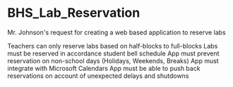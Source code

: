 # BHS_Lab_Reservation
Mr. Johnson's request for creating a web based application to reserve labs
 
Teachers can only reserve labs based on half-blocks to full-blocks
Labs must be reserved in accordance student bell schedule
App must prevent reservation on non-school days (Holidays, Weekends, Breaks)
App must integrate with Microsoft Calendars
App must be able to push back reservations on account of unexpected delays and shutdowns
